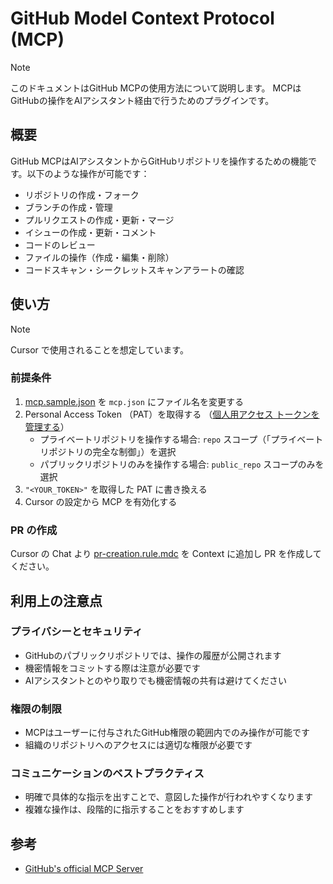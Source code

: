 # GitHub Model Context Protocol (MCP)

> [!NOTE]
> このドキュメントはGitHub MCPの使用方法について説明します。
> MCPはGitHubの操作をAIアシスタント経由で行うためのプラグインです。

## 概要

GitHub MCPはAIアシスタントからGitHubリポジトリを操作するための機能です。以下のような操作が可能です：

- リポジトリの作成・フォーク
- ブランチの作成・管理
- プルリクエストの作成・更新・マージ
- イシューの作成・更新・コメント
- コードのレビュー
- ファイルの操作（作成・編集・削除）
- コードスキャン・シークレットスキャンアラートの確認

## 使い方

> [!Note]
> Cursor で使用されることを想定しています。

### 前提条件

1. [mcp.sample.json](../.cursor/mcp.sample.json) を `mcp.json` にファイル名を変更する
2. Personal Access Token （PAT）を取得する （[個人用アクセス トークンを管理する](https://docs.github.com/ja/authentication/keeping-your-account-and-data-secure/managing-your-personal-access-tokens)）
   - プライベートリポジトリを操作する場合: `repo` スコープ（「プライベートリポジトリの完全な制御」）を選択
   - パブリックリポジトリのみを操作する場合: `public_repo` スコープのみを選択
3. `"<YOUR_TOKEN>"` を取得した PAT に書き換える
4. Cursor の設定から MCP を有効化する

### PR の作成

Cursor の Chat より [pr-creation.rule.mdc](../.cursor/rules/pr-creation-rule.mdc) を Context に追加し PR を作成してください。

## 利用上の注意点

### プライバシーとセキュリティ

- GitHubのパブリックリポジトリでは、操作の履歴が公開されます
- 機密情報をコミットする際は注意が必要です
- AIアシスタントとのやり取りでも機密情報の共有は避けてください

### 権限の制限

- MCPはユーザーに付与されたGitHub権限の範囲内でのみ操作が可能です
- 組織のリポジトリへのアクセスには適切な権限が必要です

### コミュニケーションのベストプラクティス

- 明確で具体的な指示を出すことで、意図した操作が行われやすくなります
- 複雑な操作は、段階的に指示することをおすすめします

## 参考

- [GitHub's official MCP Server](https://github.com/github/github-mcp-server)
